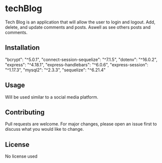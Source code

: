 # techBlog

Tech Blog is an application 
that will allow the user to login 
and logout. Add, delete, and update
comments and posts. Aswell as see
others posts and comments.


## Installation

"bcrypt": "^5.0.1",
"connect-session-sequelize": "^7.1.5",
"dotenv": "^16.0.2",
"express": "^4.18.1",
"express-handlebars": "^6.0.6",
"express-session": "^1.17.3",
"mysql2": "^2.3.3",
"sequelize": "^6.21.4"

## Usage

Will be used similar
to a social media platform.


## Contributing
Pull requests are welcome. For major changes, 
please open an issue first to discuss what you would like to change.


## License
No license used